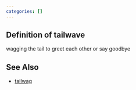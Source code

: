 ```yaml
---
categories: []
---
```

## Definition of tailwave

wagging the tail to greet each other or say goodbye

## See Also

- [tailwag](./tailwag)
